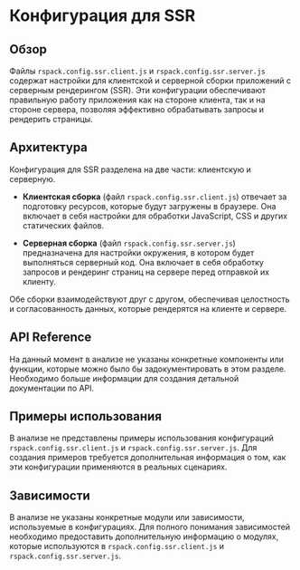# Конфигурация для SSR

## Обзор
Файлы `rspack.config.ssr.client.js` и `rspack.config.ssr.server.js` содержат настройки для клиентской и серверной сборки приложений с серверным рендерингом (SSR). Эти конфигурации обеспечивают правильную работу приложения как на стороне клиента, так и на стороне сервера, позволяя эффективно обрабатывать запросы и рендерить страницы.

## Архитектура
Конфигурация для SSR разделена на две части: клиентскую и серверную. 

- **Клиентская сборка** (файл `rspack.config.ssr.client.js`) отвечает за подготовку ресурсов, которые будут загружены в браузере. Она включает в себя настройки для обработки JavaScript, CSS и других статических файлов.
  
- **Серверная сборка** (файл `rspack.config.ssr.server.js`) предназначена для настройки окружения, в котором будет выполняться серверный код. Она включает в себя обработку запросов и рендеринг страниц на сервере перед отправкой их клиенту.

Обе сборки взаимодействуют друг с другом, обеспечивая целостность и согласованность данных, которые рендерятся на клиенте и сервере.

## API Reference
На данный момент в анализе не указаны конкретные компоненты или функции, которые можно было бы задокументировать в этом разделе. Необходимо больше информации для создания детальной документации по API.

## Примеры использования
В анализе не представлены примеры использования конфигураций `rspack.config.ssr.client.js` и `rspack.config.ssr.server.js`. Для создания примеров требуется дополнительная информация о том, как эти конфигурации применяются в реальных сценариях.

## Зависимости
В анализе не указаны конкретные модули или зависимости, используемые в конфигурациях. Для полного понимания зависимостей необходимо предоставить дополнительную информацию о модулях, которые используются в `rspack.config.ssr.client.js` и `rspack.config.ssr.server.js`.